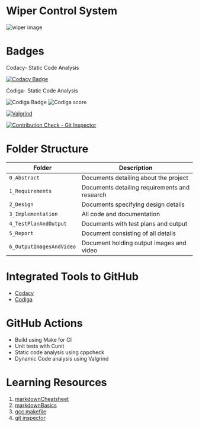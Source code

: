 # Wiper Control System
 
 ![wiper image](https://media.istockphoto.com/photos/rainy-mountain-road-picture-id521007958?k=20&m=521007958&s=612x612&w=0&h=0KOV6Y1OPS4_ywWHzSkcdcuYWZYz00OQiH5WMCBo13E=)
 
 # Badges
 Codacy- Static Code Analysis
 
[![Codacy Badge](https://app.codacy.com/project/badge/Grade/de510c2b70a64addb9d3ce098aac5b94)](https://www.codacy.com/gh/Soundarya30/M3_Wiper-Control-System/dashboard?utm_source=github.com&amp;utm_medium=referral&amp;utm_content=Soundarya30/M3_Wiper-Control-System&amp;utm_campaign=Badge_Grade)

Codiga- Static Code Analysis

![Codiga Badge](https://api.codiga.io/project/33526/status/svg) ![Codiga score](https://api.codiga.io/project/33526/score/svg)

[![Valgrind](https://github.com/Soundarya30/M3_Wiper-Control-System/actions/workflows/Valgrind.yml/badge.svg)](https://github.com/Soundarya30/M3_Wiper-Control-System/actions/workflows/Valgrind.yml)

[![Contribution Check - Git Inspector](https://github.com/Soundarya30/M3_Wiper-Control-System/actions/workflows/git_inspector.yml/badge.svg)](https://github.com/Soundarya30/M3_Wiper-Control-System/actions/workflows/git_inspector.yml)
# Folder Structure
Folder             | Description
-------------------| -----------------------------------------
`0_Abstract`       | Documents detailing about the project
`1_Requirements`   | Documents detailing requirements and research
`2_Design`         | Documents specifying design details
`3_Implementation` | All code and documentation
`4_TestPlanAndOutput`      | Documents with test plans and output
`5_Report`  | Document consisting of all details
`6_OutputImagesAndVideo` | Document holding output images and video
# Integrated Tools to GitHub
* [Codacy](https://www.codacy.com/)
* [Codiga](https://www.codiga.io/)
# GitHub Actions
* Build using Make for CI
* Unit tests with Cunit
* Static code analysis using cppcheck
* Dynamic Code analysis using Valgrind
# Learning Resources
1. [markdownCheatsheet](https://github.com/adam-p/markdown-here/wiki/Markdown-Cheatsheet)
2. [markdownBasics](https://guides.github.com/features/mastering-markdown/)
3. [gcc makefile](https://www3.ntu.edu.sg/home/ehchua/programming/cpp/gcc_make.html#zz-2.1)
4. [git inspector](https://github.com/ejwa/gitinspector.git)
